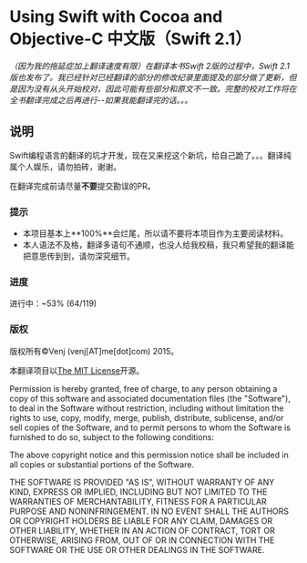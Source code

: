 # Using Swift with Cocoa and Objective-C 中文版（Swift 2.1）

*（因为我的拖延症加上翻译速度有限）在翻译本书Swift 2版的过程中，Swift 2.1版也发布了。我已经针对已经翻译的部分的修改纪录里面提及的部分做了更新，但是因为没有从头开始校对，因此可能有些部分和原文不一致。完整的校对工作将在全书翻译完成之后再进行--如果我能翻译完的话。。。*

## 说明

Swift编程语言的翻译的坑才开发，现在又来挖这个新坑，给自己跪了。。。翻译纯属个人娱乐，请勿拍砖，谢谢。

在翻译完成前请尽量**不要**提交勘误的PR。

### 提示

- 本项目基本上**100%**会烂尾，所以请不要将本项目作为主要阅读材料。
- 本人语法不及格，翻译多语句不通顺，也没人给我校稿，我只希望我的翻译能把意思传到到，请勿深究细节。

### 进度

进行中：~53% (64/119)

### 版权

版权所有©️Venj (venj[AT]me[dot]com) 2015。 

本翻译项目以[The MIT License](http://opensource.org/licenses/MIT)开源。

Permission is hereby granted, free of charge, to any person obtaining a copy of this software and associated documentation files (the "Software"), to deal in the Software without restriction, including without limitation the rights to use, copy, modify, merge, publish, distribute, sublicense, and/or sell copies of the Software, and to permit persons to whom the Software is furnished to do so, subject to the following conditions:

The above copyright notice and this permission notice shall be included in all copies or substantial portions of the Software.

THE SOFTWARE IS PROVIDED "AS IS", WITHOUT WARRANTY OF ANY KIND, EXPRESS OR IMPLIED, INCLUDING BUT NOT LIMITED TO THE WARRANTIES OF MERCHANTABILITY, FITNESS FOR A PARTICULAR PURPOSE AND NONINFRINGEMENT. IN NO EVENT SHALL THE AUTHORS OR COPYRIGHT HOLDERS BE LIABLE FOR ANY CLAIM, DAMAGES OR OTHER LIABILITY, WHETHER IN AN ACTION OF CONTRACT, TORT OR OTHERWISE, ARISING FROM, OUT OF OR IN CONNECTION WITH THE SOFTWARE OR THE USE OR OTHER DEALINGS IN THE SOFTWARE.
